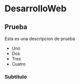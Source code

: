 # DesarrolloWeb
## Prueba 
Esta es una descripcion de prueba

- Uno
- Dos 
- Tres 
- Cuatro

### Subtitulo
